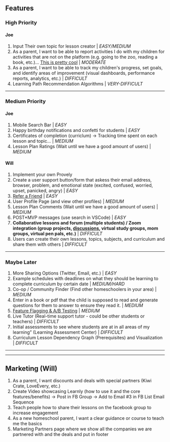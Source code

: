 ## Features

### High Priority

#### Joe

1. Input Their own topic for lesson creator | _EASY/MEDIUM_
2. As a parent, I want to be able to report activities I do with my children for activities that are not on the platform (e.g. going to the zoo, reading a book, etc.)... [This is pretty cool](https://subjectexplorer.o9p.net/?fbclid=IwAR0qCMevC6BLjOph9eGpMEAys4EV7kUGuhbEpZTjaw3BCr8tKSjMNwLAK-s&mibextid=Zxz2cZ) | _MODERATE_
3. As a parent, I want to be able to track my children's progress, set goals, and identify areas of improvement (visual dashboards, performance reports, analytics, etc.) | _DIFFICULT_
4. Learning Path Recommendation Algorithms | _VERY-DIFFICULT_

---

### Medium Priority

#### Joe

1. Mobile Search Bar | _EASY_
2. Happy birthday notifications and confetti for students | _EASY_
3. Certificates of completion (curriclum) -> Tracking time spent on each lesson and topic... | _MEDIUM_
4. Lesson Plan Ratings (Wait until we have a good amount of users) | _MEDIUM_

#### Will

1. Implement your own Provely
1. Create a user support button/form that askess their email address, browser, problem, and emotional state (excited, confused, worried, upset, panicked, angry) | _EASY_
1. [Refer a Friend](<src/app/@dashboard/(pages)/account/AccountSubscriptionTab.tsx>) | _EASY_
1. User Profile Page (and view other profiles) | _MEDIUM_
1. Lesson Plan Comments (Wait until we have a good amount of users) | _MEDIUM_
1. POST\*MVP messages (use search in VSCode) | _EASY_
1. **Collaborative lessons and forum (multiple students) / Zoom integration (group projects, [discussions](https://cruip.com/demos/community/), virtual study groups, mom groups, virtual pen pals, etc.)** | _DIFFICULT_
1. Users can create their own lessons, topics, subjects, and curriculum and share them with others | _DIFFICULT_

---

### Maybe Later

1. More Sharing Options (Twitter, Email, etc.) | _EASY_
2. Example schedules with deadlines on what they should be learning to complete curriculum by certain date | _MEDIUM/HARD_
3. Co-op / Community Finder (Find other homeschoolers in your area) | _MEDIUM_
4. Enter in a book or pdf that the child is supposed to read and generate questions for them to answer to ensure they read it. | _MEDIUM_
5. [Feature Flagging & A/B Testing](https://app.growthbook.io/getstarted) | _MEDIUM_
6. Live Tutor (Real-time support tutor - could be other students or teachers) | _DIFFICULT_
7. Initial assessments to see where students are at in all areas of my learning” (Learning Assessment Center) | _DIFFICULT_
8. Curriculum Lesson Dependency Graph (Prerequisites) and Visualization | _DIFFICULT_

---

---

## Marketing (Will)

1. As a parent, I want discounts and deals with special partners (Kiwi Crate, LoveEvery, etc.)
2. Create Video showcasing Learnly (how to use it and the core features/benefits) -> Post in FB Group -> Add to Email #3 in FB List Email Sequence
3. Teach people how to share their lessons on the facebook group to increase engagement
4. As a new homeschool parent, I want a clear guidance or course to teach me the basics
5. Marketing Partners page where we show all the companies we are partnered with and the deals and put in footer
